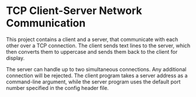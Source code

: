 # TCP Client-Server Network Communication

This project contains a client and a server, that communicate with each other over a TCP connection. The client sends text lines to the server, which then converts them to uppercase and sends them back to the client for display.

The server can handle up to two simultaneous connections. Any additional connection will be rejected. The client program takes a server address as a command-line argument, while the server program uses the default port number specified in the config header file.
